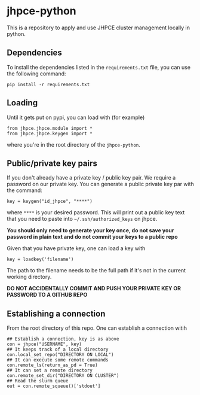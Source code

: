 # jhpce-python

This is a repository to apply and use JHPCE cluster management locally
in python.  

## Dependencies

To install the dependencies listed in the `requirements.txt` file, you can use the following command:

```
pip install -r requirements.txt
```

## Loading
Until it gets put on pypi, you can load with (for example)

```
from jhpce.jhpce.module import *
from jhpce.jhpce.keygen import *
```

where you're in the root directory of the `jhpce-python`.

## Public/private key pairs
If you don't already have a private key / public key pair. We
require a password on our private key. You can generate a public
private key par with the command:

```
key = keygen("id_jhpce", "****")
```
where `****` is your desired password.  This will print out a public key text that you need to paste into `~/.ssh/authorized_keys` on jhpce.

**You should only need to generate your key once, do not save your password in plain text and do not commit your keys to a public repo**

Given that you have private key, one can load a key with
```
key = loadkey('filename')
```
The path to the filename needs to be the full path if it's not in the current working directory.

**DO NOT ACCIDENTALLY COMMIT AND PUSH YOUR PRIVATE KEY OR PASSWORD TO A GITHUB REPO**

## Establishing a connection
From the root directory of this repo. One can establish a connection witih

```
## Establish a connection, key is as above
con = jhpce("USERNAME", key)
## It keeps track of a local directory
con.local_set_repo("DIRECTORY ON LOCAL")
## It can execute some remote commands
con.remote_ls(return_as_pd = True)
## It can set a remote directory
con.remote_set_dir("DIRECTORY ON CLUSTER")
## Read the slurm queue
out = con.remote_squeue()['stdout']
```
